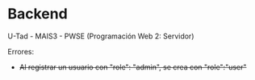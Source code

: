 # Backend

U-Tad - MAIS3 - PWSE (Programación Web 2: Servidor)

Errores:
- ~~Al registrar un usuario con "role": "admin", se crea con "role":"user"~~